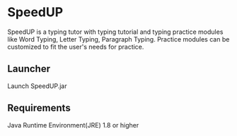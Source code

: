 # SpeedUP
SpeedUP is a typing tutor with typing tutorial and typing practice modules like Word Typing, Letter Typing, Paragraph Typing. Practice modules can be customized to fit the user's needs for practice.
## Launcher
Launch SpeedUP.jar
## Requirements
Java Runtime Environment(JRE) 1.8 or higher
